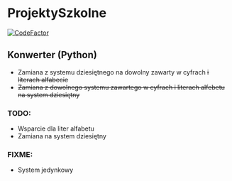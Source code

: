 # ProjektySzkolne
[![CodeFactor](https://www.codefactor.io/repository/github/frai3mega/projektyszkolne/badge?s=06a34384e2ca5911d47c9fd704beaa1455eaa498)](https://www.codefactor.io/repository/github/frai3mega/projektyszkolne)
## Konwerter (Python) 
  * Zamiana z systemu dziesiętnego na dowolny zawarty w cyfrach ~~i literach alfabecie~~ 
  * ~~Zamiana z dowolnego systemu zawartego w cyfrach i literach alfebetu na system dziesiętny~~ 
  
### TODO:
* Wsparcie dla liter alfabetu
* Zamiana na system dziesiętny

### FIXME:
* System jedynkowy

